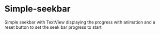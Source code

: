 # Simple-seekbar
Simple seekbar with TextView displaying the progress with animation and a reset button to set the seek bar progress to start
